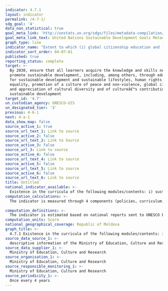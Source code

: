 ```yaml
---
indicator: 4.7.1
layout: indicator
permalink: /4-7-1/
sdg_goal: '4'
data_non_statistical: true
goal_meta_link: 'http://unstats.un.org/sdgs/files/metadata-compilation/Metadata-Goal-4.pdf'
goal_meta_link_text: United Nations Sustainable Development Goals Metadata (pdf 210kB)
graph_type: line
indicator_name: "Extent to which (i) global citizenship education and (ii) education for sustainable development, including gender equality and human rights, are mainstreamed at all levels in: (a) national education policies; (b) curricula; (c) teacher education; and (d)\_student assessment"
indicator_sort_order: 04-07-01
published: true
reporting_status: complete
target: >-
  By 2030, ensure that all learners acquire the knowledge and skills needed to
  promote sustainable development, including, among others, through education
  for sustainable development and sustainable lifestyles, human rights, gender
  equality, promotion of a culture of peace and non-violence, global citizenship
  and appreciation of cultural diversity and of cultureâ€™s contribution to
  sustainable development
target_id: '4.7'
un_custodian_agency: UNESCO-UIS
un_designated_tier: '3'
previous: 4-6-1
next: 4-a-1
data_show_map: false
source_active_1: true
source_url_text_1: Link to source
source_active_2: false
source_url_text_2: Link to Source
source_active_3: false
source_url_3: Link to source
source_active_4: false
source_url_text_4: Link to source
source_active_5: false
source_url_text_5: Link to source
source_active_6: false
source_url_text_6: Link to source
title: Untitled
national_indicator_available: >-
  Existence in the curricula of the following modules/contents: i) sustainable development, ii) human rights, iii) gender equality, iv) education for health and multidisciplinary approach for setting the graduate profile
computation_calculations: >-
  The indicator is measured through 4 components (policies, curriculum, training of teaching personnel and evaluation of pupils), each including a series of criteria, which are afterwards combined so as to have a score between „0” and „1” for each component separately.<br> 
  
computation_definitions: >-
  The indicator is estimated based on national reports sent to UNESCO based on the questionnaire on implementation of the 1974 Recommendation concerning Education for International Understanding,  Cooperation  and  Peace  and  Education  relating  to  Human  Rights  and  Fundamental  Freedoms, sent once per 4 years by the member countries. Methodology and UNESCO questionnaire are annexed to the global metadata for the given indicator. 
computation_units: Score
national_geographical_coverage: Republic of Moldova
graph_title: >-
  4.7.1 Existence in the curricula of the following modules/contents: i) sustainable development, ii) human rights, iii) gender equality, iv) education for health and multidisciplinary approach for setting the graduate profile 
source_data_source_1: >-
  descriptive information of the Ministry of Education, Culture and Research, according to the questionnaire for implementing the UNESCO Recommendation 1974 
source_data_supplier_1: >-
  Ministry of Education, Culture and Research
source_organisation_1: >-
  Ministry of Education, Culture and Research
source_responsible_monitoring_1: >-
  Ministry of Education, Culture and Research
source_periodicity_1: >-
  Once every 4 years
---
```

